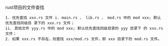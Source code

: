 rust项目的文件查找

    1. 优先查找 xxx.rs 文件 i. main.rs 、 lib.rs 、 mod.rs 中的 mod xxx; 默认优先查找同级目 录下的 xxx.rs 文件； 
    ii. 其他文件 yyy.rs 中的 mod xxx; 默认优先查找同级目录的 yyy 目录下 的 xxx.rs 文件； 
    2. 如果 xxx.rs 不存在，则查找 xxx/mod.rs 文件，即 xxx 目录下的 mod.rs 文件。